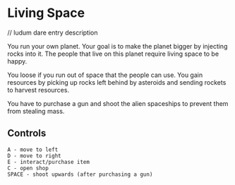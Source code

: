 # Living Space

// ludum dare entry description

You run your own planet. Your goal is to make the planet bigger by injecting rocks into it. 
The people that live on this planet require living space to be happy.

You loose if you run out of space that the people can use. 
You gain resources by picking up rocks left behind by asteroids and sending rockets to harvest resources. 

You have to purchase a gun and shoot the alien spaceships to prevent them from stealing mass. 

## Controls 
	A - move to left
	D - move to right
	E - interact/purchase item
	C - open shop
	SPACE - shoot upwards (after purchasing a gun)